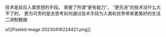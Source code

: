 技术是反应人类思想的手段。 掌握了所谓“更有能力”， “更先进”的技术没什么大不了的， 更为可贵的是去思考如何通过技术手段为人类和世界带来更美好的生活
二进制数据

a![[Pasted image 20230416224421.png]]